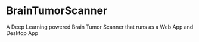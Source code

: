 # BrainTumorScanner


A Deep Learning powered Brain Tumor Scanner that runs as a Web App and Desktop App
